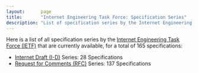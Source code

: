 ```yaml
---
layout:      page
title:       "Internet Engineering Task Force: Specification Series"
description: "List of specification series by the Internet Engineering Task Force (IETF/)"
---
```


Here is a list of all specification series by the [Internet Engineering Task Force (IETF)](http://www.ietf.org/) that are currently available, for a total of 165 specifications:

  * [Internet Draft (I-D)](I-D/) Series: 28 Specifications
  * [Request for Comments (RFC)](RFC/) Series: 137 Specifications
